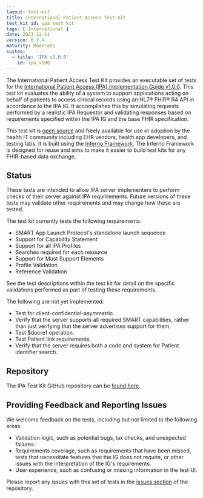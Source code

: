 ```yaml
---
layout: test-kit
title: International Patient Access Test Kit
test_kit_id: ipa_test_kit
tags: [ International ]
date: 2023-12-11
version: 0.3.4
maturity: Moderate
suites:
  - title: 'IPA v1.0.0'
    id: ipa_v100
---
```


The International Patient Access Test Kit provides an
executable set of tests for the [International Patient Access (IPA)
Implementation Guide v1.0.0](https://hl7.org/fhir/uv/ipa/STU1/). This test kit
evaluates the ability of a system to support applications acting on behalf of patients to access clinical records using an HL7® FHIR® R4 API in accordance to the IPA IG. It
accomplishes this by simulating requests performed by a realistic IPA Requestor and 
validating responses based on requirements specified within the IPA IG and the base FHIR specification.
<!-- break -->

This test kit is [open source](https://github.com/inferno-framework/ipa-test-kit#license) and freely available for use or
adoption by the health IT community including EHR vendors, health app
developers, and testing labs. It is built using the [Inferno Framework](https://inferno-framework.github.io/inferno-core/). The Inferno Framework is
designed for reuse and aims to make it easier to build test kits for any
FHIR-based data exchange.

## Status

These tests are intended to allow IPA server implementers to perform checks of their server against IPA requrirements. Future versions of these tests may validate other requirements and may change how these are tested.

The test kit currently tests the following requirements:
- SMART App Launch Protocol's standalone launch sequence
- Support for Capability Statement
- Support for all IPA Profiles
- Searches required for each resource
- Support for Must Support Elements
- Profile Validation
- Reference Validation

See the test descriptions within the test kit for detail on the specific validations performed as part of testing these requirements.

The following are not yet implemented:
- Test for client-confidential-asymmetric.
- Verify that the server supports all required SMART capabilities, rather than just verifying that the server advertises support for them.
- Test $docref operation.
- Test Patient.link requirements.
- Verify that the server requires both a code and system for Patient identifier search.

## Repository

The IPA Test Kit GitHub repository can be [found here](https://github.com/inferno-framework/ipa-test-kit).

## Providing Feedback and Reporting Issues

We welcome feedback on the tests, including but not limited to the following areas:

- Validation logic, such as potential bugs, lax checks, and unexpected failures.
- Requirements coverage, such as requirements that have been missed, tests that necessitate features that the IG does not require, or other issues with the interpretation of the IG's requirements.
- User experience, such as confusing or missing information in the test UI.

Please report any issues with this set of tests in the [issues section](https://github.com/inferno-framework/ipa-test-kit/issues) of the repository.